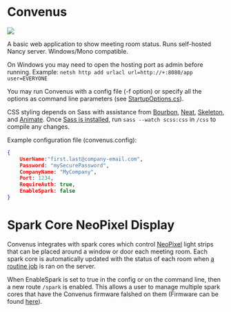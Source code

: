 Convenus
========
[![](https://img.shields.io/badge/hudl-OSS-orange.svg)](http://hudl.github.io/)

A basic web application to show meeting room status. Runs self-hosted Nancy server. Windows/Mono compatible.

On Windows you may need to open the hosting port as admin before running. 
Example: 
`netsh http add urlacl url=http://+:8080/app user=EVERYONE`


You may run Convenus with a config file (-f option) or specify all the options as command line parameters (see [StartupOptions.cs](Convenus/StartupOptions.cs)).

CSS styling depends on Sass with assistance from [Bourbon](http://bourbon.io), [Neat](http://neat.bourbon.io), [Skeleton](http://getskeleton.com/), and [Animate](http://daneden.github.io/animate.css/). Once [Sass is installed](http://sass-lang.com/install), run `sass --watch scss:css` in `/css` to compile any changes.

Example configuration file (convenus.config):
```json
{
	UserName:"first.last@company-email.com",
	Password: "mySecurePassword",
	CompanyName: "MyCompany",
	Port: 1234,
	RequireAuth: true,
	EnableSpark: false
}
```

Spark Core NeoPixel Display
========

Convenus integrates with spark cores which control [NeoPixel](https://www.adafruit.com/products/1138) light strips that can be placed around a window or door each meeting room. Each spark core is automatically updated with the status of each room when [a routine job](https://github.com/hudl/Convenus/blob/master/Sparkcore/job.ps1) is ran on the server.

When EnableSpark is set to true in the config or on the command line, then a new route `/spark` is enabled. This allows a user to manage multiple spark cores that have the Convenus firmware falshed on them (Firmware can be found [here](https://github.com/hudl/Convenus/tree/master/Sparkcore/Firmware)).
